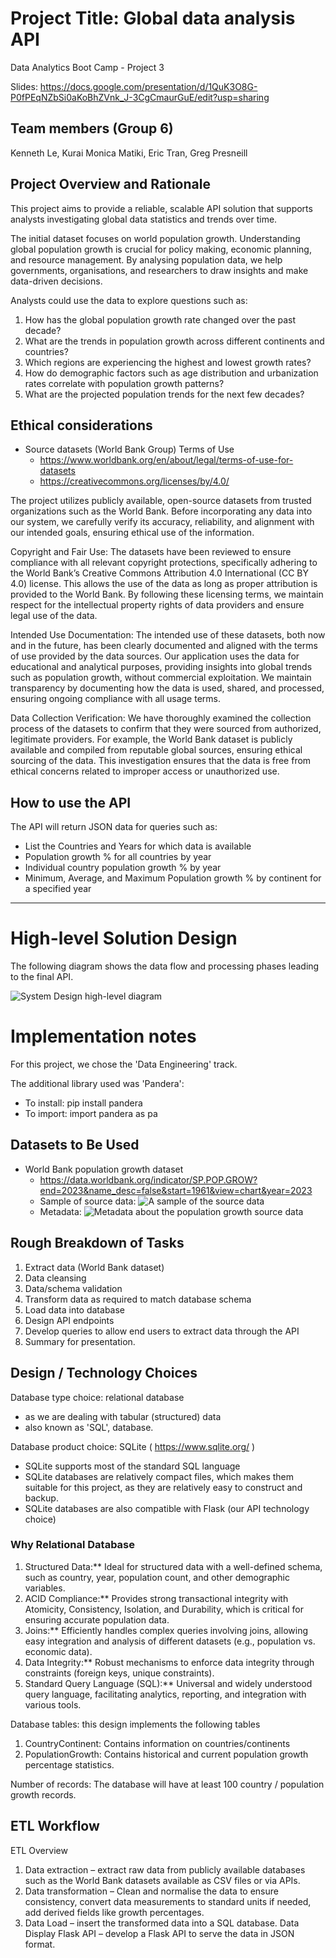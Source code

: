 # Project Title: Global data analysis API
Data Analytics Boot Camp - Project 3

Slides: https://docs.google.com/presentation/d/1QuK3O8G-P0fPEqNZbSi0aKoBhZVnk_J-3CgCmaurGuE/edit?usp=sharing

## Team members (Group 6)
Kenneth Le, Kurai Monica Matiki, Eric Tran, Greg Presneill

## Project Overview and Rationale
This project aims to provide a reliable, scalable API solution that supports analysts investigating global data statistics and trends over time.

The initial dataset focuses on world population growth. Understanding global population growth is crucial for policy making, economic planning, and resource management. By analysing population data, we help governments, organisations, and researchers to draw insights and make data-driven decisions.

Analysts could use the data to explore questions such as:
1. How has the global population growth rate changed over the past decade?
2. What are the trends in population growth across different continents and countries?
3. Which regions are experiencing the highest and lowest growth rates?
4. How do demographic factors such as age distribution and urbanization rates correlate with population growth patterns?
5. What are the projected population trends for the next few decades?

## Ethical considerations

- Source datasets (World Bank Group) Terms of Use
    - https://www.worldbank.org/en/about/legal/terms-of-use-for-datasets
    - https://creativecommons.org/licenses/by/4.0/

The project utilizes publicly available, open-source datasets from trusted organizations such as the World Bank. Before incorporating any data into our system, we carefully verify its accuracy, reliability, and alignment with our intended goals, ensuring ethical use of the information.

Copyright and Fair Use:
The datasets have been reviewed to ensure compliance with all relevant copyright protections, specifically adhering to the World Bank’s Creative Commons Attribution 4.0 International (CC BY 4.0) license. This allows the use of the data as long as proper attribution is provided to the World Bank. By following these licensing terms, we maintain respect for the intellectual property rights of data providers and ensure legal use of the data.

Intended Use Documentation:
The intended use of these datasets, both now and in the future, has been clearly documented and aligned with the terms of use provided by the data sources. Our application uses the data for educational and analytical purposes, providing insights into global trends such as population growth, without commercial exploitation. We maintain transparency by documenting how the data is used, shared, and processed, ensuring ongoing compliance with all usage terms.

Data Collection Verification:
We have thoroughly examined the collection process of the datasets to confirm that they were sourced from authorized, legitimate providers. For example, the World Bank dataset is publicly available and compiled from reputable global sources, ensuring ethical sourcing of the data. This investigation ensures that the data is free from ethical concerns related to improper access or unauthorized use.

## How to use the API

The API will return JSON data for queries such as:
- List the Countries and Years for which data is available
- Population growth % for all countries by year
- Individual country population growth % by year
- Minimum, Average, and Maximum Population growth % by continent for a specified year


---

# High-level Solution Design

The following diagram shows the data flow and processing phases leading to the final API.

<img src="img/SystemDesignSketch_v4.png" alt="System Design high-level diagram">

# Implementation notes

For this project, we chose the 'Data Engineering' track.

The additional library used was 'Pandera':
- To install: pip install pandera
- To import: import pandera as pa

## Datasets to Be Used
- World Bank population growth dataset
    - https://data.worldbank.org/indicator/SP.POP.GROW?end=2023&name_desc=false&start=1961&view=chart&year=2023
    - Sample of source data:
        <img src="img/SampleSourceData.png" alt="A sample of the source data">
    - Metadata:
        <img src="img/Metadata_PopulationGrowth.png" alt="Metadata about the population growth source data">

## Rough Breakdown of Tasks
1. Extract data (World Bank dataset)
1. Data cleansing
1. Data/schema validation
1. Transform data as required to match database schema
1. Load data into database
1. Design API endpoints
1. Develop queries to allow end users to extract data through the API
1. Summary for presentation.

## Design / Technology Choices

Database type choice: relational database
- as we are dealing with tabular (structured) data
- also known as 'SQL', database.<br>

Database product choice: SQLite ( https://www.sqlite.org/ )
- SQLite supports most of the standard SQL language
- SQLite databases are relatively compact files, which makes them suitable for this project, as they are relatively easy to construct and backup.
- SQLite databases are also compatible with Flask (our API technology choice)

### Why Relational Database
1. Structured Data:** Ideal for structured data with a well-defined schema, such as country, year, population count, and other demographic variables.
2. ACID Compliance:** Provides strong transactional integrity with Atomicity, Consistency, Isolation, and Durability, which is critical for ensuring accurate population data.
3. Joins:** Efficiently handles complex queries involving joins, allowing easy integration and analysis of different datasets (e.g., population vs. economic data).
4. Data Integrity:** Robust mechanisms to enforce data integrity through constraints (foreign keys, unique constraints).
5. Standard Query Language (SQL):** Universal and widely understood query language, facilitating analytics, reporting, and integration with various tools.

Database tables: this design implements the following tables
1. CountryContinent: Contains information on countries/continents
2. PopulationGrowth: Contains historical and current population growth percentage statistics.

Number of records: The database will have at least 100 country / population growth records.

## ETL Workflow
ETL Overview
1. Data extraction – extract raw data from publicly available databases
such as the World Bank datasets available as CSV files or via APIs.
2. Data transformation – Clean and normalise the data to ensure
consistency, convert data measurements to standard units if
needed, add derived fields like growth percentages.
3. Data Load – insert the transformed data into a SQL database.
Data Display
Flask API – develop a Flask API to serve the data in JSON format.
